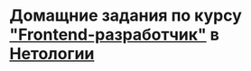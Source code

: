 # Домащние задания по курсу ["Frontend-разработчик"]([https://netology.ru/profile/program/fe-42/schedule](https://netology.ru/programs/front-end#/lessons)) в  [Нетологии](https://netology.ru)

